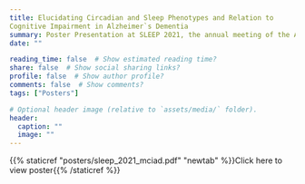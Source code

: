 ```yaml
---
title: Elucidating Circadian and Sleep Phenotypes and Relation to
Cognitive Impairment in Alzheimer`s Dementia
summary: Poster Presentation at SLEEP 2021, the annual meeting of the Associated Professional Sleep Societies
date: ""

reading_time: false  # Show estimated reading time?
share: false  # Show social sharing links?
profile: false  # Show author profile?
comments: false  # Show comments?
tags: ["Posters"]

# Optional header image (relative to `assets/media/` folder).
header:
  caption: ""
  image: ""
---
```


{{% staticref "posters/sleep_2021_mciad.pdf" "newtab" %}}Click here to view poster{{% /staticref %}}
